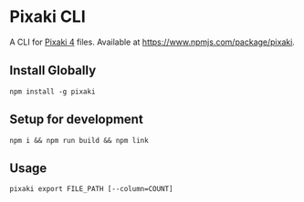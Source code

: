 # Pixaki CLI

A CLI for [Pixaki 4](https://pixaki.com/) files. Available at https://www.npmjs.com/package/pixaki.

## Install Globally

```
npm install -g pixaki
```

## Setup for development

```
npm i && npm run build && npm link
```

## Usage

```
pixaki export FILE_PATH [--column=COUNT]
```

